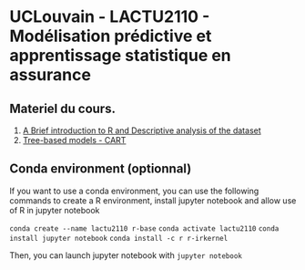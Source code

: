 # UCLouvain - LACTU2110  - Modélisation prédictive et apprentissage statistique en assurance
## Materiel du cours.

1. [A Brief introduction to R and Descriptive analysis of the dataset](1.%20Introduction/1.%20Brief%20Introduction%20to%20R%20and%20Descriptive%20Analysis%20of%20the%20Dataset.md)
2. [Tree-based models - CART](2.%20CART/2.%20Tree-based%20models%20-%20CART.md)

## Conda environment (optionnal)

If you want to use a conda environment, you can use the following commands to create a R environment, install jupyter notebook and allow use of R in jupyter notebook

`conda create --name lactu2110 r-base`
`conda activate lactu2110`
`conda install jupyter notebook`
`conda install -c r r-irkernel`

Then, you can launch jupyter notebook with
`jupyter notebook`